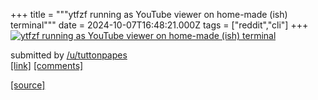 +++
title = """ytfzf running as YouTube viewer on home-made (ish) terminal"""
date = 2024-10-07T16:48:21.000Z
tags = ["reddit","cli"]
+++
[![ytfzf running as YouTube viewer on home-made (ish) terminal](https://preview.redd.it/fuqq11w74g191.jpg?width=640&crop=smart&auto=webp&s=71874417b39168ef527bce4db4dcffff4f4f521a "ytfzf running as YouTube viewer on home-made (ish) terminal")](https://www.reddit.com/r/commandline/comments/1fycdda/ytfzf_running_as_youtube_viewer_on_homemade_ish/)

submitted by [/u/tuttonpapes](https://www.reddit.com/user/tuttonpapes)  
[\[link\]](https://i.redd.it/fuqq11w74g191.jpg) [\[comments\]](https://www.reddit.com/r/commandline/comments/1fycdda/ytfzf_running_as_youtube_viewer_on_homemade_ish/)

[[source]](https://www.reddit.com/r/commandline/comments/1fycdda/ytfzf_running_as_youtube_viewer_on_homemade_ish/)
